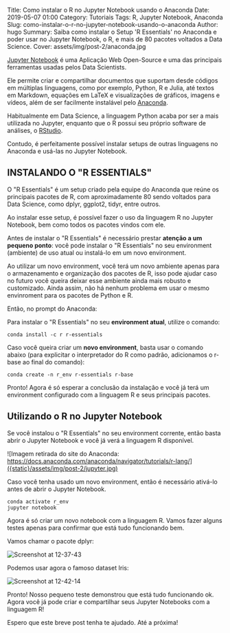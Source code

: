 Title: Como instalar o R no Jupyter Notebook usando o Anaconda
Date: 2019-05-07 01:00
Category: Tutoriais
Tags: R, Jupyter Notebook, Anaconda
Slug: como-instalar-o-r-no-jupyter-notebook-usando-o-anaconda
Author: hugo
Summary: Saiba como instalar o Setup 'R Essentials' no Anaconda e poder usar no Jupyter Notebook, o R, e mais de 80 pacotes voltados a Data Science.
Cover: assets/img/post-2/anaconda.jpg

[Jupyter Notebook](https://jupyter.org/) é uma Aplicação Web Open-Source e uma das principais ferramentas usadas pelos Data Scientists.

Ele permite criar e compartilhar documentos que suportam desde códigos em múltiplas linguagens, como por exemplo, Python, R e Julia, até textos em Markdown, equações em LaTeX e visualizações de gráficos, imagens e vídeos, além de ser facilmente instalável pelo [Anaconda](https://anaconda.org/).

Habitualmente em Data Science, a linguagem Python acaba por ser a mais utilizada no Jupyter, enquanto que o R possui seu próprio software de análises, o [RStudio](https://www.rstudio.com/).

Contudo, é perfeitamente possível instalar setups de outras linguagens no Anaconda e usá-las no Jupyter Notebook.



## INSTALANDO O "R ESSENTIALS"

O "R Essentials" é um setup criado pela equipe do Anaconda que reúne os principais pacotes de R, com aproximadamente 80 sendo voltados para Data Science, como dplyr, ggplot2, tidyr, entre outros.

Ao instalar esse setup, é possível fazer o uso da linguagem R no Jupyter Notebook, bem como todos os pacotes vindos com ele.

Antes de instalar o "R Essentials" é necessário prestar **atenção a um pequeno ponto**: você pode instalar o "R Essentials" no seu environment (ambiente) de uso atual ou instalá-lo em um novo environment.

Ao utilizar um novo environment, você terá um novo ambiente apenas para o armazenamento e organização dos pacotes de R, isso pode ajudar caso no futuro você queira deixar esse ambiente ainda mais robusto e customizado. Ainda assim, não há nenhum problema em usar o mesmo envinroment para os pacotes de Python e R.

Então, no prompt do Anaconda:

Para instalar o "R Essentials" no seu **environment atual**, utilize o comando:

```
conda install -c r r-essentials 
```



Caso você queira criar um **novo environment**, basta usar o comando abaixo (para explicitar o interpretador do R como padrão, adicionamos o r-base  ao final do comando):

```
conda create -n r_env r-essentials r-base
```



Pronto! Agora é só esperar a conclusão da instalação e você já terá um environment configurado com a linguagem R e seus principais pacotes.



## Utilizando o R no Jupyter Notebook

Se você instalou o "R Essentials" no seu environment corrente, então basta abrir o Jupyter Notebook e você já verá a linguagem R disponível.

![Imagem retirada do site do Anaconda: https://docs.anaconda.com/anaconda/navigator/tutorials/r-lang/]({static}/assets/img/post-2/jupyter.jpg)

Caso você tenha usado um novo environment, então é necessário ativá-lo antes de abrir o Jupyter Notebook.

```
conda activate r_env
jupyter notebook
```

Agora é só criar um novo notebook com a linguagem R. Vamos fazer alguns testes apenas para confirmar que está tudo funcionando bem.

Vamos chamar o pacote dplyr:

![Screenshot at 12-37-43]({static}/assets/img/post-2/library.jpg)

Podemos usar agora o famoso dataset Iris:

![Screenshot at 12-42-14]({static}/assets/img/post-2/dataset.jpg)

Pronto! Nosso pequeno teste demonstrou que está tudo funcionando ok. Agora você já pode criar e compartilhar seus Jupyter Notebooks com a linguagem R!

Espero que este breve post tenha te ajudado. Até a próxima!
